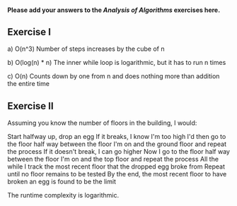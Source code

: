 #### Please add your answers to the **_Analysis of Algorithms_** exercises here.

## Exercise I

a) O(n^3)
Number of steps increases by the cube of n

b) O(log(n) \* n)
The inner while loop is logarithmic, but it has to run n times

c) O(n)
Counts down by one from n and does nothing more than addition the entire time

## Exercise II

Assuming you know the number of floors in the building, I would:

Start halfway up, drop an egg
If it breaks, I know I'm too high
I'd then go to the floor half way between the floor I'm on and the ground floor
and repeat the process
If it doesn't break, I can go higher
Now I go to the floor half way between the floor I'm on and the top floor
and repeat the process
All the while I track the most recent floor that the dropped egg broke from
Repeat until no floor remains to be tested
By the end, the most recent floor to have broken an egg is found to be the limit

The runtime complexity is logarithmic.
